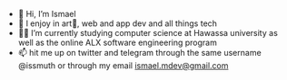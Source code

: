 - 👋 Hi, I’m Ismael
- 👀 I enjoy in art🎨, web and app dev and all things tech
- 👨‍🎓 I’m currently studying computer science at Hawassa university as well as the online ALX software engineering program 
- 📫 hit me up on twitter and telegram through the same username @issmuth or through my email ismael.mdev@gmail.com
